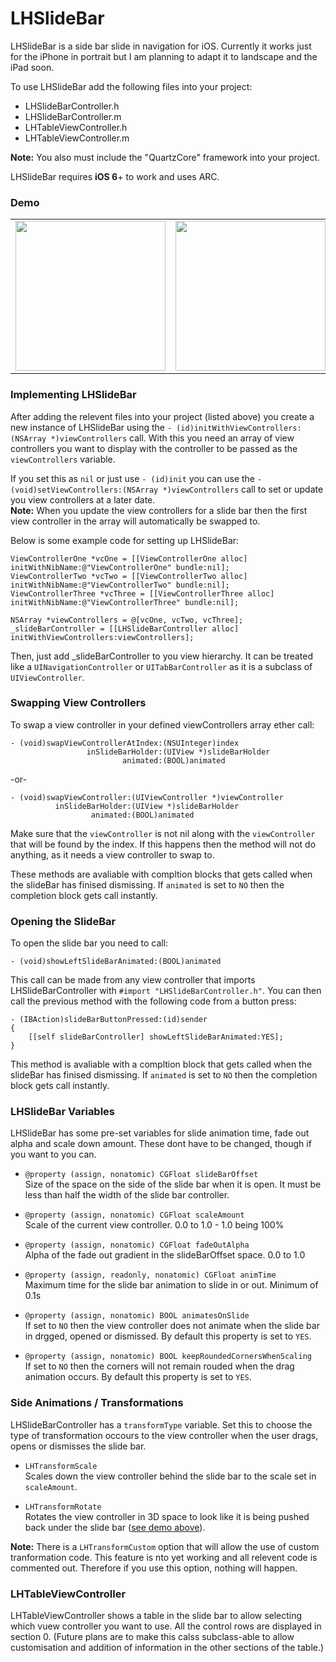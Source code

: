 LHSlideBar
==========

LHSlideBar is a side bar slide in navigation for iOS. Currently it works just for the iPhone in portrait but I am planning to adapt it to landscape and the iPad soon.

To use LHSlideBar add the following files into your project:
- LHSlideBarController.h
- LHSlideBarController.m
- LHTableViewController.h
- LHTableViewController.m

**Note:** You also must include the "QuartzCore" framework into your project.

LHSlideBar requires **iOS 6**+ to work and uses ARC.

### Demo

<table>
	<tr align="center">
		<td width="260">
			<img src="http://blog.pigonahill.com/wp-content/uploads/2013/07/LHSlideBar_1.png" width="240px">
		</td>
		<td width="260">
			<img src="http://blog.pigonahill.com/wp-content/uploads/2013/07/LHSlideBar_4.png" width="240px">
		</td>
		<td width="260">
			<img src="http://blog.pigonahill.com/wp-content/uploads/2013/07/LHSlideBar_5.png" width="240px">
		</td>
	</tr>
</table>

### Implementing LHSlideBar

After adding the relevent files into your project (listed above) you create a new instance of LHSlideBar using the `- (id)initWithViewControllers:(NSArray *)viewControllers` call. With this you need an array of view controllers you want to display with the controller to be passed as the `viewControllers` variable.

If you set this as `nil` or just use `- (id)init` you can use the `- (void)setViewControllers:(NSArray *)viewControllers` call to set or update you view controllers at a later date.  
**Note:** When you update the view controllers for a slide bar then the first view controller in the array will automatically be swapped to.

Below is some example code for setting up LHSlideBar:

```
ViewControllerOne *vcOne = [[ViewControllerOne alloc] initWithNibName:@"ViewControllerOne" bundle:nil];
ViewControllerTwo *vcTwo = [[ViewControllerTwo alloc] initWithNibName:@"ViewControllerTwo" bundle:nil];
ViewControllerThree *vcThree = [[ViewControllerThree alloc] initWithNibName:@"ViewControllerThree" bundle:nil];

NSArray *viewControllers = @[vcOne, vcTwo, vcThree];
_slideBarController = [[LHSlideBarController alloc] initWithViewControllers:viewControllers];
```
Then, just add _slideBarController to you view hierarchy. It can be treated like a `UINavigationController` or `UITabBarController` as it is a subclass of `UIViewController`.

### Swapping View Controllers

To swap a view controller in your defined viewControllers array ether call:
```
- (void)swapViewControllerAtIndex:(NSUInteger)index
                 inSlideBarHolder:(UIView *)slideBarHolder
                         animated:(BOOL)animated
```
-or-
```
- (void)swapViewController:(UIViewController *)viewController
          inSlideBarHolder:(UIView *)slideBarHolder
                  animated:(BOOL)animated
```

Make sure that the `viewController` is not nil along with the `viewController` that will be found by the index. If this happens then the method will not do anything, as it needs a view controller to swap to.

These methods are avaliable with compltion blocks that gets called when the slideBar has finised dismissing. If `animated` is set to `NO` then the completion block gets call instantly.

### Opening the SlideBar

To open the slide bar you need to call:
```
- (void)showLeftSlideBarAnimated:(BOOL)animated
```

This call can be made from any view controller that imports LHSlideBarController with `#import "LHSlideBarController.h"`. You can then call the previous method with the following code from a button press:

```
- (IBAction)slideBarButtonPressed:(id)sender
{
    [[self slideBarController] showLeftSlideBarAnimated:YES];
}
```

This method is avaliable with a compltion block that gets called when the slideBar has finised dismissing. If `animated` is set to `NO` then the completion block gets call instantly.

### LHSlideBar Variables

LHSlideBar has some pre-set variables for slide animation time, fade out alpha and scale down amount. These dont have to be changed, though if you want to you can.

- `@property (assign, nonatomic) CGFloat slideBarOffset`  
Size of the space on the side of the slide bar when it is open. It must be less than half the width of the slide bar controller.

- `@property (assign, nonatomic) CGFloat scaleAmount`  
Scale of the current view controller. 0.0 to 1.0 - 1.0 being 100%

- `@property (assign, nonatomic) CGFloat fadeOutAlpha`  
Alpha of the fade out gradient in the slideBarOffset space. 0.0 to 1.0

- `@property (assign, readonly, nonatomic) CGFloat animTime`  
Maximum time for the slide bar animation to slide in or out. Minimum of 0.1s

- `@property (assign, nonatomic) BOOL animatesOnSlide`  
If set to `NO` then the view controller does not animate when the slide bar in drgged, opened or dismissed. By default this property is set to `YES`.

- `@property (assign, nonatomic) BOOL keepRoundedCornersWhenScaling`  
If set to `NO` then the corners will not remain rouded when the drag animation occurs. By default this property is set to `YES`.

### Side Animations / Transformations

LHSlideBarController has a `transformType` variable. Set this to choose the type of transformation occours to the view controller when the user drags, opens or dismisses the slide bar.  

- `LHTransformScale`  
Scales down the view controller behind the slide bar to the scale set in `scaleAmount`.  

- `LHTransformRotate`  
Rotates the view controller in 3D space to look like it is being pushed back under the slide bar ([see demo above](#demo)).  

**Note:** There is a `LHTransformCustom` option that will allow the use of custom tranformation code. This feature is nto yet working and all relevent code is commented out. Therefore if you use this option, nothing will happen.

### LHTableViewController

LHTableViewController shows a table in the slide bar to allow selecting which vuew controller you want to use. All the control rows are displayed in section 0. (Future plans are to make this calss subclass-able to allow customisation and addition of information in the other sections of the table.)

